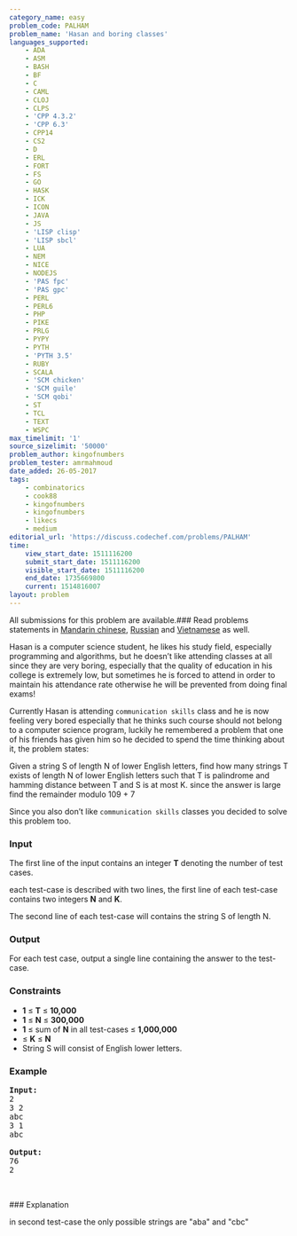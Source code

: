```yaml
---
category_name: easy
problem_code: PALHAM
problem_name: 'Hasan and boring classes'
languages_supported:
    - ADA
    - ASM
    - BASH
    - BF
    - C
    - CAML
    - CLOJ
    - CLPS
    - 'CPP 4.3.2'
    - 'CPP 6.3'
    - CPP14
    - CS2
    - D
    - ERL
    - FORT
    - FS
    - GO
    - HASK
    - ICK
    - ICON
    - JAVA
    - JS
    - 'LISP clisp'
    - 'LISP sbcl'
    - LUA
    - NEM
    - NICE
    - NODEJS
    - 'PAS fpc'
    - 'PAS gpc'
    - PERL
    - PERL6
    - PHP
    - PIKE
    - PRLG
    - PYPY
    - PYTH
    - 'PYTH 3.5'
    - RUBY
    - SCALA
    - 'SCM chicken'
    - 'SCM guile'
    - 'SCM qobi'
    - ST
    - TCL
    - TEXT
    - WSPC
max_timelimit: '1'
source_sizelimit: '50000'
problem_author: kingofnumbers
problem_tester: amrmahmoud
date_added: 26-05-2017
tags:
    - combinatorics
    - cook88
    - kingofnumbers
    - kingofnumbers
    - likecs
    - medium
editorial_url: 'https://discuss.codechef.com/problems/PALHAM'
time:
    view_start_date: 1511116200
    submit_start_date: 1511116200
    visible_start_date: 1511116200
    end_date: 1735669800
    current: 1514816007
layout: problem
---
```

All submissions for this problem are available.### Read problems statements in [Mandarin chinese](http://www.codechef.com/download/translated/COOK88/mandarin/PALHAM.pdf), [Russian](http://www.codechef.com/download/translated/COOK88/russian/PALHAM.pdf) and [Vietnamese](http://www.codechef.com/download/translated/COOK88/vietnamese/PALHAM.pdf) as well.

Hasan is a computer science student, he likes his study field, especially programming and algorithms, but he doesn’t like attending classes at all since they are very boring, especially that the quality of education in his college is extremely low, but sometimes he is forced to attend in order to maintain his attendance rate otherwise he will be prevented from doing final exams!
 
Currently Hasan is attending `communication skills` class and he is now feeling very bored especially that he thinks such course should not belong to a computer science program, luckily he remembered a problem that one of his friends has given him so he decided to spend the time thinking about it, the problem states:

Given a string S of length N of lower English letters, find how many strings T exists of length N of lower English letters such that T is palindrome and hamming distance between T and S is at most K. since the answer is large find the remainder modulo 109 + 7

Since you also don’t like `communication skills` classes you decided to solve this problem too.

### Input

The first line of the input contains an integer **T** denoting the number of test cases.

each test-case is described with two lines, the first line of each test-case contains two integers **N** and **K**.

The second line of each test-case will contains the string S of length N.

### Output

For each test case, output a single line containing the answer to the test-case.

### Constraints

- **1** ≤ **T** ≤ **10,000**
- **1** ≤ **N** ≤ **300,000**
- **1** ≤ sum of **N** in all test-cases ≤ **1,000,000**
- ≤ **K** ≤ **N**
- String S will consist of English lower letters.

### Example

<pre><b>Input:</b>
2
3 2
abc
3 1
abc

<b>Output:</b>
76
2


</pre>### Explanation
in second test-case the only possible strings are "aba" and "cbc"
